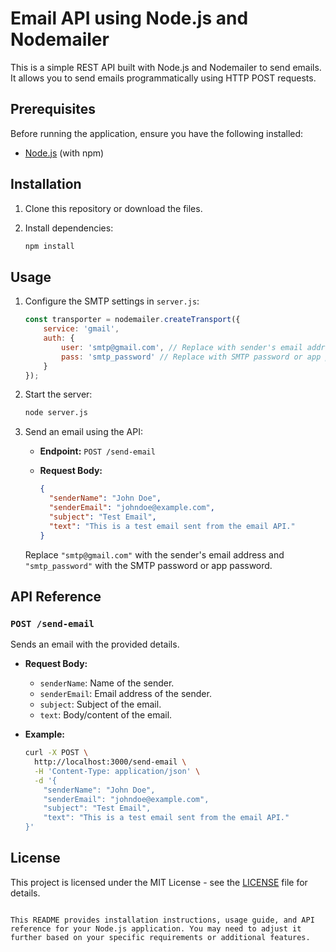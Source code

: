 
# Email API using Node.js and Nodemailer

This is a simple REST API built with Node.js and Nodemailer to send emails. It allows you to send emails programmatically using HTTP POST requests.

## Prerequisites

Before running the application, ensure you have the following installed:

- [Node.js](https://nodejs.org/) (with npm)

## Installation

1. Clone this repository or download the files.

2. Install dependencies:

   ```bash
   npm install
   ```

## Usage

1. Configure the SMTP settings in `server.js`:
   
   ```javascript
   const transporter = nodemailer.createTransport({
       service: 'gmail',
       auth: {
           user: 'smtp@gmail.com', // Replace with sender's email address
           pass: 'smtp_password' // Replace with SMTP password or app password
       }
   });
   ```

2. Start the server:

   ```bash
   node server.js
   ```

3. Send an email using the API:

   - **Endpoint:** `POST /send-email`
   - **Request Body:**

     ```json
     {
       "senderName": "John Doe",
       "senderEmail": "johndoe@example.com",
       "subject": "Test Email",
       "text": "This is a test email sent from the email API."
     }
     ```

   Replace `"smtp@gmail.com"` with the sender's email address and `"smtp_password"` with the SMTP password or app password.

## API Reference

### `POST /send-email`

Sends an email with the provided details.

- **Request Body:**
  - `senderName`: Name of the sender.
  - `senderEmail`: Email address of the sender.
  - `subject`: Subject of the email.
  - `text`: Body/content of the email.

- **Example:**

  ```bash
  curl -X POST \
    http://localhost:3000/send-email \
    -H 'Content-Type: application/json' \
    -d '{
      "senderName": "John Doe",
      "senderEmail": "johndoe@example.com",
      "subject": "Test Email",
      "text": "This is a test email sent from the email API."
  }'
  ```

## License

This project is licensed under the MIT License - see the [LICENSE](LICENSE) file for details.
```

This README provides installation instructions, usage guide, and API reference for your Node.js application. You may need to adjust it further based on your specific requirements or additional features.
